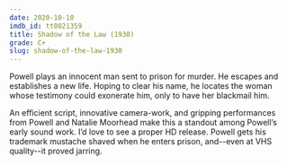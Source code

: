 ```yaml
---
date: 2020-10-10
imdb_id: tt0021359
title: Shadow of the Law (1930)
grade: C+
slug: shadow-of-the-law-1930
---
```


Powell plays an innocent man sent to prison for murder. He escapes and establishes a new life. Hoping to clear his name, he locates the woman whose testimony could exonerate him, only to have her blackmail him.

<!-- end -->

An efficient script, innovative camera-work, and gripping performances from Powell and Natalie Moorhead make this a standout among Powell’s early sound work. I’d love to see a proper HD release. Powell gets his trademark mustache shaved when he enters prison, and--even at VHS quality--it proved jarring.